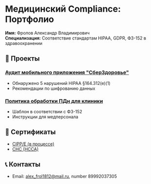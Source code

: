 # Медицинский Compliance: Портфолио
**Имя:** Фролов Александр Владимирович  
**Специализация:** Соответствие стандартам HIPAA, GDPR, ФЗ-152 в здравоохранении  

## 📌 Проекты
### [Аудит мобильного приложения "СберЗдоровье"](HIPAA/Audit_SberHealth.md)
- Обнаружено 5 нарушений HIPAA §164.312(e)(1)  
- Рекомендации по шифрованию данных  

### [Политика обработки ПДн для клиники](FZ-152/Policy_Russian_Clinic.md)
- Шаблон в соответствии с ФЗ-152  
- Инструкции для медперсонала  

## 📜 Сертификаты
- [CIPP/E (в процессе)](Certificates/CIPP_E_Progress.pdf)  
- [CHC (HCCA)](Certificates/CHC_Certificate.pdf)  

## 📞 Контакты
- Email: alex_frol1812@mail.ru, number 89992037305 
   
